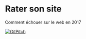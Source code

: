 # Rater son site

Comment échouer sur le web en 2017

[![GitPitch](https://gitpitch.com/assets/badge.svg)](https://gitpitch.com/apihackers/rater-son-site?grs=github)
